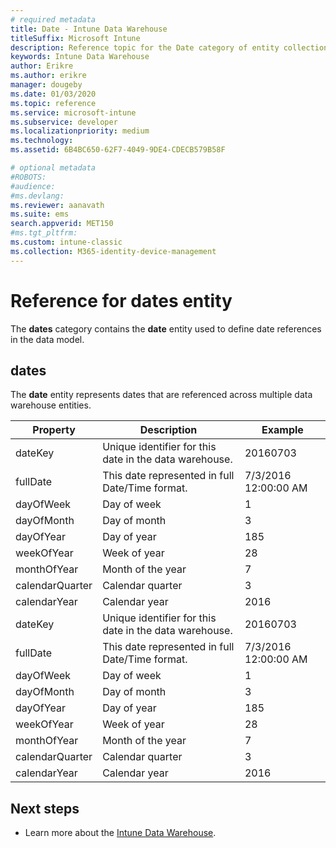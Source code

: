 ```yaml
---
# required metadata
title: Date - Intune Data Warehouse
titleSuffix: Microsoft Intune 
description: Reference topic for the Date category of entity collections in the Intune Data Warehouse API.
keywords: Intune Data Warehouse
author: Erikre
ms.author: erikre
manager: dougeby
ms.date: 01/03/2020
ms.topic: reference
ms.service: microsoft-intune
ms.subservice: developer
ms.localizationpriority: medium
ms.technology:
ms.assetid: 6B4BC650-62F7-4049-9DE4-CDECB579B58F

# optional metadata
#ROBOTS:
#audience:
#ms.devlang:
ms.reviewer: aanavath
ms.suite: ems
search.appverid: MET150
#ms.tgt_pltfrm:
ms.custom: intune-classic
ms.collection: M365-identity-device-management
---
```


# Reference for dates entity

The **dates** category contains the **date** entity used to define date references in the data model.

## dates

The **date** entity represents dates that are referenced across multiple data warehouse entities.


|    Property     |                      Description                       |       Example        |
|-----------------|--------------------------------------------------------|----------------------|
|     dateKey     | Unique identifier for this date in the data warehouse. |       20160703       |
|    fullDate     |    This date represented in full Date/Time format.     | 7/3/2016 12:00:00 AM |
|    dayOfWeek    |                      Day of week                       |          1           |
|   dayOfMonth    |                      Day of month                      |          3           |
|    dayOfYear    |                      Day of year                       |         185          |
|   weekOfYear    |                      Week of year                      |          28          |
|   monthOfYear   |                   Month of the year                    |          7           |
| calendarQuarter |                    Calendar quarter                    |          3           |
|  calendarYear   |                     Calendar year                      |         2016         |
|     dateKey     | Unique identifier for this date in the data warehouse. |       20160703       |
|    fullDate     |    This date represented in full Date/Time format.     | 7/3/2016 12:00:00 AM |
|    dayOfWeek    |                      Day of week                       |          1           |
|   dayOfMonth    |                      Day of month                      |          3           |
|    dayOfYear    |                      Day of year                       |         185          |
|   weekOfYear    |                      Week of year                      |          28          |
|   monthOfYear   |                   Month of the year                    |          7           |
| calendarQuarter |                    Calendar quarter                    |          3           |
|  calendarYear   |                     Calendar year                      |         2016         |

## Next steps

- Learn more about the [Intune Data Warehouse](../reports-nav-create-intune-reports.md).
